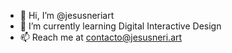 - 👋 Hi, I’m @jesusneriart
- 🌱 I’m currently learning Digital Interactive Design
- 📫 Reach me at contacto@jesusneri.art

<!---
jesusneriart/jesusneriart is a ✨ special ✨ repository because its `README.md` (this file) appears on your GitHub profile.
You can click the Preview link to take a look at your changes.
--->
